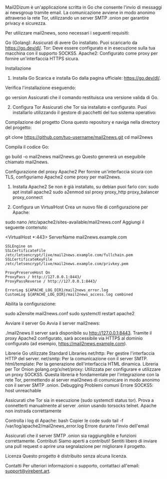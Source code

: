 Mail2Dizum è un'applicazione scritta in Go che consente l'invio di messaggi ai newsgroup tramite email. 
La comunicazione avviene in modo anonimo attraverso la rete Tor, utilizzando un server SMTP .onion per garantire privacy e sicurezza.

Per utilizzare mail2news, sono necessari i seguenti requisiti:

Go (Golang): Assicurati di avere Go installato. 
Puoi scaricarlo da https://go.dev/dl/.
Tor: Deve essere configurato e in esecuzione sulla tua macchina con il supporto SOCKS5.
Apache2: Configurato come proxy per fornire un'interfaccia HTTPS sicura.

Installazione
1. Installa Go
Scarica e installa Go dalla pagina ufficiale: https://go.dev/dl/.

Verifica l'installazione eseguendo:

go version
Assicurati che il comando restituisca una versione valida di Go.

2. Configura Tor
Assicurati che Tor sia installato e configurato. Puoi installarlo utilizzando il gestore di pacchetti del tuo sistema operativo:

Compilazione del progetto
Clona questo repository e naviga nella directory del progetto:

git clone https://github.com/tuo-username/mail2news.git
cd mail2news

Compila il codice Go:

go build -o mail2news mail2news.go
Questo genererà un eseguibile chiamato mail2news.

Configurazione del proxy Apache2
Per fornire un'interfaccia sicura con TLS, configuriamo Apache2 come proxy per mail2news.

1. Installa Apache2
Se non è già installato, su debian puoi farlo con:
sudo apt install apache2
sudo a2enmod ssl proxy proxy_http proxy_balancer proxy_connect

3. Configura un VirtualHost
Crea un nuovo file di configurazione per Apache:

sudo nano /etc/apache2/sites-available/mail2news.conf
Aggiungi il seguente contenuto:

<VirtualHost *:443>
    ServerName mail2news.example.com

    SSLEngine on
    SSLCertificateFile /etc/letsencrypt/live/mail2news.example.com/fullchain.pem
    SSLCertificateKeyFile /etc/letsencrypt/live/mail2news.example.com/privkey.pem

    ProxyPreserveHost On
    ProxyPass / http://127.0.0.1:8443/
    ProxyPassReverse / http://127.0.0.1:8443/

    ErrorLog ${APACHE_LOG_DIR}/mail2news_error.log
    CustomLog ${APACHE_LOG_DIR}/mail2news_access.log combined
</VirtualHost>

Abilita la configurazione:

sudo a2ensite mail2news.conf
sudo systemctl restart apache2

Avviare il server Go
Avvia il server mail2news:

./mail2news
Il server sarà disponibile su http://127.0.0.1:8443. Tramite il proxy Apache2 configurato, sarà accessibile via HTTPS al dominio configurato (ad esempio, https://mail2news.example.com).

Librerie Go utilizzate
Standard Libraries
net/http: Per gestire l'interfaccia HTTP del server.
net/smtp: Per la comunicazione con il server SMTP.
html/template: Per la generazione dell'interfaccia HTML dinamica.
Libreria per Tor Onion
golang.org/x/net/proxy: Utilizzata per configurare e utilizzare un proxy SOCKS5. 
Questa libreria è fondamentale per l'integrazione con la rete Tor, permettendo al server mail2news di comunicare in modo anonimo con il server SMTP .onion.
Debugging
Problemi comuni
Errore SOCKS5: host unreachable

Assicurati che Tor sia in esecuzione (sudo systemctl status tor).
Prova a connetterti manualmente al server .onion usando torsocks telnet.
Apache non instrada correttamente

Controlla i log di Apache:
bash
Copier le code
sudo tail -f /var/log/apache2/mail2news_error.log
Errore durante l'invio dell'email

Assicurati che il server SMTP .onion sia raggiungibile e funzioni correttamente.
Contributi
Siamo aperti a contributi! Sentiti libero di inviare una pull request o aprire una segnalazione per migliorare il progetto.

Licenza
Questo progetto è distribuito senza alcuna licenza.

Contatti
Per ulteriori informazioni o supporto, contattaci all'email: support@virebent.art.
